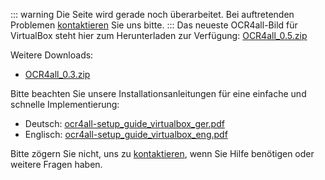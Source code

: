 ::: warning 
Die Seite wird gerade noch überarbeitet.
Bei auftretenden Problemen [kontaktieren](mailto:florian.langhanki@uni-wuerzburg.de) Sie uns bitte.
:::
Das neueste OCR4all-Bild für VirtualBox steht hier zum Herunterladen zur Verfügung: 
[OCR4all_0.5.zip](www.kallimachos.uni-wuerzburg.de/ocr4all-download/download.php?file=OCR4all_0.5.zip)

Weitere Downloads: 
- [OCR4all_0.3.zip](www.kallimachos.uni-wuerzburg.de/ocr4all-download/download.php?file=OCR4all_0.3.zip)

Bitte beachten Sie unsere Installationsanleitungen für eine einfache
und schnelle Implementierung:
- Deutsch: [ocr4all-setup_guide_virtualbox_ger.pdf](github.com/OCR4all/getting_started/blob/master/ocr4all-setup_guide_virtualbox_ger.pdf)
- Englisch: [ocr4all-setup_guide_virtualbox_eng.pdf](github.com/OCR4all/getting_started/blob/master/ocr4all-setup_guide_virtualbox_eng.pdf)

Bitte zögern Sie nicht, uns zu [kontaktieren](mailto:ocr4all@uni-wuerzburg.de?subject=ocr4all%20Kontakt),
wenn Sie Hilfe benötigen oder weitere Fragen haben.
